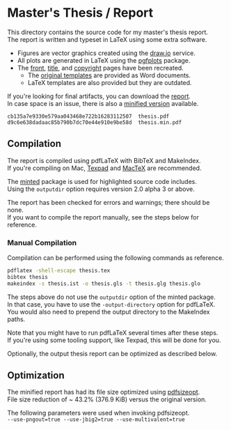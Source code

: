 # Master's Thesis / Report

This directory contains the source code for my master's thesis report.  
The report is written and typeset in LaTeX using some extra software.

- Figures are vector graphics created using the [draw.io][draw.io] service.
- All plots are generated in LaTeX using the [pgfplots][pgfplots] package. 
- The [front][front], [title][title], and [copyright][copyright] pages have been recreated.
  - The [original templates][templates] are provided as Word documents. 
  - LaTeX templates are also provided but they are outdated.

If you're looking for final artifacts, you can download the [report][report].  
In case space is an issue, there is also a [minified version][report-min] available.

```
cb135a7e9330e579aa043468e722b16283112507  thesis.pdf
d9c6e638dadaac85b790b7dc70e44e910e9be58d  thesis.min.pdf
```

## Compilation

The report is compiled using pdfLaTeX with BibTeX and MakeIndex.  
If you're compiling on Mac, [Texpad][texpad] and [MacTeX][mactex] are recommended.

The [minted][minted] package is used for highlighted source code includes.  
Using the `outputdir` option requires version 2.0 alpha 3 or above.

The report has been checked for errors and warnings; there should be none.  
If you want to compile the report manually, see the steps below for reference.

### Manual Compilation

Compilation can be performed using the following commands as reference.

```bash
pdflatex -shell-escape thesis.tex
bibtex thesis
makeindex -s thesis.ist -o thesis.gls -t thesis.glg thesis.glo
```

The steps above do not use the `outputdir` option of the minted package.  
In that case, you have to use the `-output-directory` option for pdfLaTeX.  
You would also need to prepend the output directory to the MakeIndex paths.

Note that you might have to run pdfLaTeX several times after these steps.  
If you're using some tooling support, like Texpad, this will be done for you.

Optionally, the output thesis report can be optimized as described below.

## Optimization

The minified report has had its file size optimized using [pdfsizeopt][pdfsizeopt].  
File size reduction of ~ 43.2% (376.9 KiB) versus the original version. 

The following parameters were used when invoking pdfsizeopt.  
`--use-pngout=true --use-jbig2=true --use-multivalent=true`

[draw.io]: https://www.draw.io
[pgfplots]: http://pgfplots.sourceforge.net
[front]: includes/university/front.tex
[title]: includes/university/title.tex
[copyright]: includes/university/copyright.tex
[templates]: http://www.ida.liu.se/edu/ugrad/thesis/templates/index.en.shtml
[report]: thesis.pdf
[report-min]: thesis.min.pdf
[texpad]: https://www.texpadapp.com
[mactex]: https://tug.org/mactex
[minted]: https://github.com/gpoore/minted
[pdfsizeopt]: https://code.google.com/p/pdfsizeopt